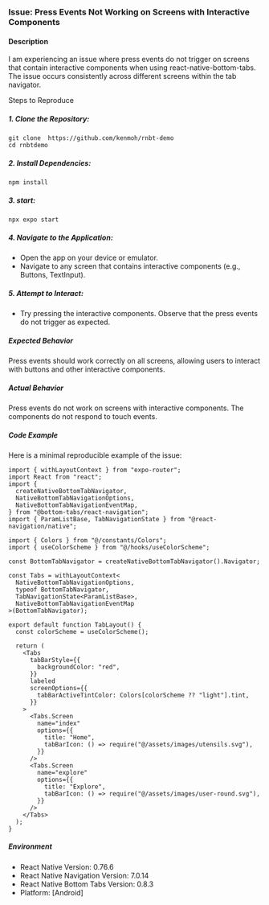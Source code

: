 ### Issue: Press Events Not Working on Screens with Interactive Components

#### Description

I am experiencing an issue where press events do not trigger on screens that contain interactive components when using react-native-bottom-tabs. The issue occurs consistently across different screens within the tab navigator.

Steps to Reproduce

##### 1. Clone the Repository:

```
git clone  https://github.com/kenmoh/rnbt-demo
cd rnbtdemo
```

##### 2. Install Dependencies:

```
npm install
```

##### 3. start:

```
npx expo start
```

##### 4. Navigate to the Application:

- Open the app on your device or emulator.
- Navigate to any screen that contains interactive components (e.g., Buttons, TextInput).

##### 5. Attempt to Interact:

- Try pressing the interactive components. Observe that the press events do not trigger as expected.

##### Expected Behavior

Press events should work correctly on all screens, allowing users to interact with buttons and other interactive components.

##### Actual Behavior

Press events do not work on screens with interactive components. The components do not respond to touch events.

##### Code Example

Here is a minimal reproducible example of the issue:

```tsx
import { withLayoutContext } from "expo-router";
import React from "react";
import {
  createNativeBottomTabNavigator,
  NativeBottomTabNavigationOptions,
  NativeBottomTabNavigationEventMap,
} from "@bottom-tabs/react-navigation";
import { ParamListBase, TabNavigationState } from "@react-navigation/native";

import { Colors } from "@/constants/Colors";
import { useColorScheme } from "@/hooks/useColorScheme";

const BottomTabNavigator = createNativeBottomTabNavigator().Navigator;

const Tabs = withLayoutContext<
  NativeBottomTabNavigationOptions,
  typeof BottomTabNavigator,
  TabNavigationState<ParamListBase>,
  NativeBottomTabNavigationEventMap
>(BottomTabNavigator);

export default function TabLayout() {
  const colorScheme = useColorScheme();

  return (
    <Tabs
      tabBarStyle={{
        backgroundColor: "red",
      }}
      labeled
      screenOptions={{
        tabBarActiveTintColor: Colors[colorScheme ?? "light"].tint,
      }}
    >
      <Tabs.Screen
        name="index"
        options={{
          title: "Home",
          tabBarIcon: () => require("@/assets/images/utensils.svg"),
        }}
      />
      <Tabs.Screen
        name="explore"
        options={{
          title: "Explore",
          tabBarIcon: () => require("@/assets/images/user-round.svg"),
        }}
      />
    </Tabs>
  );
}
```

##### Environment

- React Native Version: 0.76.6
- React Native Navigation Version: 7.0.14
- React Native Bottom Tabs Version: 0.8.3
- Platform: [Android]
